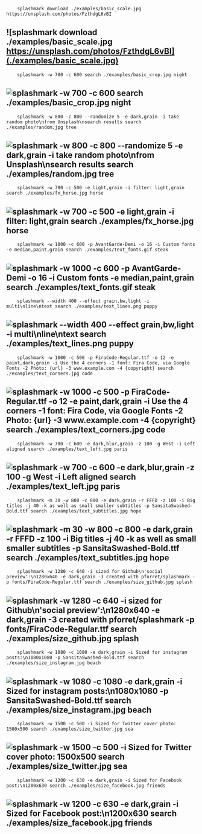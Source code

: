         splashmark download ./examples/basic_scale.jpg https://unsplash.com/photos/FzthdgL6vBI
![splashmark download ./examples/basic_scale.jpg https://unsplash.com/photos/FzthdgL6vBI](./examples/basic_scale.jpg)
---
 
        splashmark -w 700 -c 600 search ./examples/basic_crop.jpg night
![splashmark -w 700 -c 600 search ./examples/basic_crop.jpg night](./examples/basic_crop.jpg)
---
 
        splashmark -w 800 -c 800 --randomize 5 -e dark,grain -i take random photo\nfrom Unsplash\nsearch results search ./examples/random.jpg tree
![splashmark -w 800 -c 800 --randomize 5 -e dark,grain -i take random photo\nfrom Unsplash\nsearch results search ./examples/random.jpg tree](./examples/random.jpg)
---
 
        splashmark -w 700 -c 500 -e light,grain -i filter: light,grain search ./examples/fx_horse.jpg horse
![splashmark -w 700 -c 500 -e light,grain -i filter: light,grain search ./examples/fx_horse.jpg horse](./examples/fx_horse.jpg)
---
 
        splashmark -w 1000 -c 600 -p AvantGarde-Demi -o 16 -i Custom fonts -e median,paint,grain search ./examples/text_fonts.gif steak
![splashmark -w 1000 -c 600 -p AvantGarde-Demi -o 16 -i Custom fonts -e median,paint,grain search ./examples/text_fonts.gif steak](./examples/text_fonts.gif)
---
 
        splashmark --width 400 --effect grain,bw,light -i multi\nline\ntext search ./examples/text_lines.png puppy
![splashmark --width 400 --effect grain,bw,light -i multi\nline\ntext search ./examples/text_lines.png puppy](./examples/text_lines.png)
---
 
        splashmark -w 1000 -c 500 -p FiraCode-Regular.ttf -o 12 -e paint,dark,grain -i Use the 4 corners -1 font: Fira Code, via Google Fonts -2 Photo: {url} -3 www.example.com -4 {copyright} search ./examples/text_corners.jpg code
![splashmark -w 1000 -c 500 -p FiraCode-Regular.ttf -o 12 -e paint,dark,grain -i Use the 4 corners -1 font: Fira Code, via Google Fonts -2 Photo: {url} -3 www.example.com -4 {copyright} search ./examples/text_corners.jpg code](./examples/text_corners.jpg)
---
 
        splashmark -w 700 -c 600 -e dark,blur,grain -z 100 -g West -i Left aligned search ./examples/text_left.jpg paris
![splashmark -w 700 -c 600 -e dark,blur,grain -z 100 -g West -i Left aligned search ./examples/text_left.jpg paris](./examples/text_left.jpg)
---
 
        splashmark -m 30 -w 800 -c 800 -e dark,grain -r FFFD -z 100 -i Big titles -j 40 -k as well as small smaller subtitles -p SansitaSwashed-Bold.ttf search ./examples/text_subtitles.jpg hope
![splashmark -m 30 -w 800 -c 800 -e dark,grain -r FFFD -z 100 -i Big titles -j 40 -k as well as small smaller subtitles -p SansitaSwashed-Bold.ttf search ./examples/text_subtitles.jpg hope](./examples/text_subtitles.jpg)
---
 
        splashmark -w 1280 -c 640 -i sized for Github\n'social preview':\n1280x640 -e dark,grain -3 created with pforret/splashmark -p fonts/FiraCode-Regular.ttf search ./examples/size_github.jpg splash
![splashmark -w 1280 -c 640 -i sized for Github\n'social preview':\n1280x640 -e dark,grain -3 created with pforret/splashmark -p fonts/FiraCode-Regular.ttf search ./examples/size_github.jpg splash](./examples/size_github.jpg)
---
 
        splashmark -w 1080 -c 1080 -e dark,grain -i Sized for instagram posts:\n1080x1080 -p SansitaSwashed-Bold.ttf search ./examples/size_instagram.jpg beach
![splashmark -w 1080 -c 1080 -e dark,grain -i Sized for instagram posts:\n1080x1080 -p SansitaSwashed-Bold.ttf search ./examples/size_instagram.jpg beach](./examples/size_instagram.jpg)
---
 
        splashmark -w 1500 -c 500 -i Sized for Twitter cover photo: 1500x500 search ./examples/size_twitter.jpg sea
![splashmark -w 1500 -c 500 -i Sized for Twitter cover photo: 1500x500 search ./examples/size_twitter.jpg sea](./examples/size_twitter.jpg)
---
 
        splashmark -w 1200 -c 630 -e dark,grain -i Sized for Facebook post:\n1200x630 search ./examples/size_facebook.jpg friends
![splashmark -w 1200 -c 630 -e dark,grain -i Sized for Facebook post:\n1200x630 search ./examples/size_facebook.jpg friends](./examples/size_facebook.jpg)
---
 
